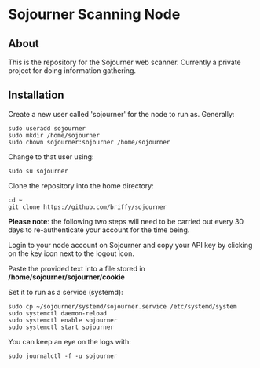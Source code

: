 # Sojourner Scanning Node

## About
This is the repository for the Sojourner web scanner.  Currently a private project for doing information gathering.

## Installation

Create a new user called 'sojourner' for the node to run as.  Generally:
```
sudo useradd sojourner
sudo mkdir /home/sojourner
sudo chown sojourner:sojourner /home/sojourner
```

Change to that user using:
```
sudo su sojourner
```

Clone the repository into the home directory:
```
cd ~
git clone https://github.com/briffy/sojourner
```
**Please note**:  the following two steps will need to be carried out every 30 days to re-authenticate your account for the time being.

Login to your node account on Sojourner and copy your API key by clicking on the key icon next to the logout icon.

Paste the provided text into a file stored in **/home/sojourner/sojourner/cookie**


Set it to run as a service (systemd):
```
sudo cp ~/sojourner/systemd/sojourner.service /etc/systemd/system
sudo systemctl daemon-reload
sudo systemctl enable sojourner
sudo systemctl start sojourner
```

You can keep an eye on the logs with:
```
sudo journalctl -f -u sojourner
```